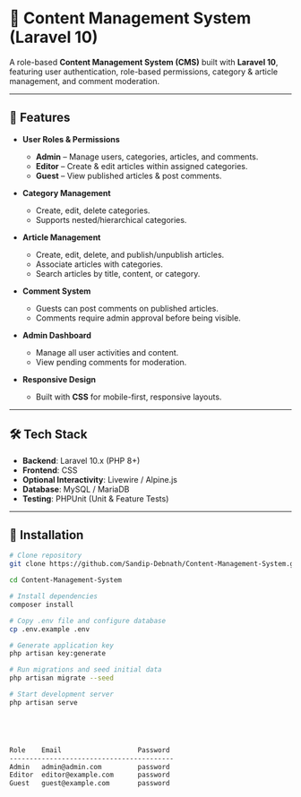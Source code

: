 # 📄 Content Management System (Laravel 10)

A role-based **Content Management System (CMS)** built with **Laravel 10**, featuring user authentication, role-based permissions, category & article management, and comment moderation.

---

## 🚀 Features

- **User Roles & Permissions**
  - **Admin** – Manage users, categories, articles, and comments.
  - **Editor** – Create & edit articles within assigned categories.
  - **Guest** – View published articles & post comments.

- **Category Management**
  - Create, edit, delete categories.
  - Supports nested/hierarchical categories.

- **Article Management**
  - Create, edit, delete, and publish/unpublish articles.
  - Associate articles with categories.
  - Search articles by title, content, or category.

- **Comment System**
  - Guests can post comments on published articles.
  - Comments require admin approval before being visible.

- **Admin Dashboard**
  - Manage all user activities and content.
  - View pending comments for moderation.

- **Responsive Design**
  - Built with **CSS** for mobile-first, responsive layouts.

---

## 🛠️ Tech Stack

- **Backend**: Laravel 10.x (PHP 8+)
- **Frontend**: CSS
- **Optional Interactivity**: Livewire / Alpine.js
- **Database**: MySQL / MariaDB
- **Testing**: PHPUnit (Unit & Feature Tests)

---

## 📂 Installation

```bash
# Clone repository
git clone https://github.com/Sandip-Debnath/Content-Management-System.git

cd Content-Management-System

# Install dependencies
composer install

# Copy .env file and configure database
cp .env.example .env

# Generate application key
php artisan key:generate

# Run migrations and seed initial data
php artisan migrate --seed

# Start development server
php artisan serve





Role	Email	                Password
-----------------------------------------
Admin	admin@admin.com	        password
Editor	editor@example.com	    password
Guest	guest@example.com	    password

